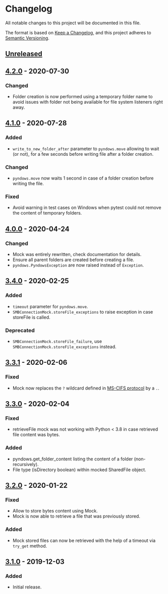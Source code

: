 # Changelog
All notable changes to this project will be documented in this file.

The format is based on [Keep a Changelog](https://keepachangelog.com/en/1.0.0/),
and this project adheres to [Semantic Versioning](https://semver.org/spec/v2.0.0.html).

## [Unreleased]

## [4.2.0] - 2020-07-30
### Changed
- Folder creation is now performed using a temporary folder name to avoid issues with folder not being available for file system listeners right away.

## [4.1.0] - 2020-07-28
### Added
- `write_to_new_folder_after` parameter to `pyndows.move` allowing to wait (or not), for a few seconds before writing file after a folder creation.

### Changed
- `pyndows.move` now waits 1 second in case of a folder creation before writing the file.

### Fixed
- Avoid warning in test cases on Windows when pytest could not remove the content of temporary folders.

## [4.0.0] - 2020-04-24
### Changed
- Mock was entirely rewritten, check documentation for details.
- Ensure all parent folders are created before creating a file.
- `pyndows.PyndowsException` are now raised instead of `Exception`.

## [3.4.0] - 2020-02-25
### Added
- `timeout` parameter for `pyndows.move`.
- `SMBConnectionMock.storeFile_exceptions` to raise exception in case storeFile is called.

### Deprecated
- `SMBConnectionMock.storeFile_failure`, use `SMBConnectionMock.storeFile_exceptions` instead.

## [3.3.1] - 2020-02-06
### Fixed
- Mock now replaces the `?` wildcard defined in [MS-CIFS protocol](https://docs.microsoft.com/en-us/openspecs/windows_protocols/ms-cifs/dc92d939-ec45-40c8-96e5-4c4091e4ab43) by a `.`.

## [3.3.0] - 2020-02-04
### Fixed
- retrieveFile mock was not working with Python < 3.8 in case retrieved file content was bytes.

### Added
- pyndows.get_folder_content listing the content of a folder (non-recursively).
- File type (isDirectory boolean) within mocked SharedFile object.

## [3.2.0] - 2020-01-22
### Fixed
- Allow to store bytes content using Mock.
- Mock is now able to retrieve a file that was previously stored.

### Added
- Mock stored files can now be retrieved with the help of a timeout via `try_get` method.

## [3.1.0] - 2019-12-03
### Added
- Initial release.

[Unreleased]: https://github.com/Colin-b/pyndows/compare/v4.2.0...HEAD
[4.2.0]: https://github.com/Colin-b/pyndows/compare/v4.1.0...v4.2.0
[4.1.0]: https://github.com/Colin-b/pyndows/compare/v4.0.0...v4.1.0
[4.0.0]: https://github.com/Colin-b/pyndows/compare/v3.4.0...v4.0.0
[3.4.0]: https://github.com/Colin-b/pyndows/compare/v3.3.1...v3.4.0
[3.3.1]: https://github.com/Colin-b/pyndows/compare/v3.3.0...v3.3.1
[3.3.0]: https://github.com/Colin-b/pyndows/compare/v3.2.0...v3.3.0
[3.2.0]: https://github.com/Colin-b/pyndows/compare/v3.1.0...v3.2.0
[3.1.0]: https://github.com/Colin-b/pyndows/releases/tag/v3.1.0
